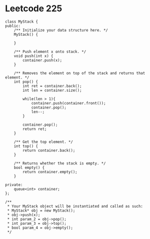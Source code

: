 # Leetcode 225
    class MyStack {
    public:
        /** Initialize your data structure here. */
        MyStack() {

        }

        /** Push element x onto stack. */
        void push(int x) {
            container.push(x);
        }

        /** Removes the element on top of the stack and returns that element. */
        int pop() {
            int ret = container.back();
            int len = container.size();

            while(len > 1){
                container.push(container.front());
                container.pop();
                len--;
            }

            container.pop();
            return ret;
        }

        /** Get the top element. */
        int top() {
            return container.back();
        }

        /** Returns whether the stack is empty. */
        bool empty() {
            return container.empty();
        }

    private:
        queue<int> container;
    };

    /**
     * Your MyStack object will be instantiated and called as such:
     * MyStack* obj = new MyStack();
     * obj->push(x);
     * int param_2 = obj->pop();
     * int param_3 = obj->top();
     * bool param_4 = obj->empty();
     */
